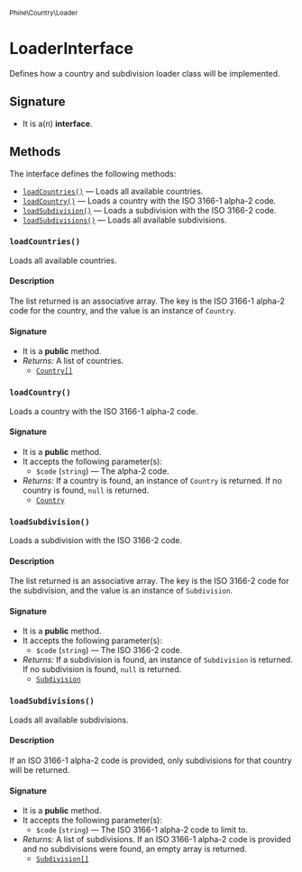 <small>Phine\Country\Loader</small>

LoaderInterface
===============

Defines how a country and subdivision loader class will be implemented.

Signature
---------

- It is a(n) **interface**.

Methods
-------

The interface defines the following methods:

- [`loadCountries()`](#loadCountries) &mdash; Loads all available countries.
- [`loadCountry()`](#loadCountry) &mdash; Loads a country with the ISO 3166-1 alpha-2 code.
- [`loadSubdivision()`](#loadSubdivision) &mdash; Loads a subdivision with the ISO 3166-2 code.
- [`loadSubdivisions()`](#loadSubdivisions) &mdash; Loads all available subdivisions.

### `loadCountries()` <a name="loadCountries"></a>

Loads all available countries.

#### Description

The list returned is an associative array. The key is the ISO 3166-1
alpha-2 code for the country, and the value is an instance of `Country`.

#### Signature

- It is a **public** method.
- _Returns:_ A list of countries.
    - [`Country[]`](../../../Phine/Country/Country.md)

### `loadCountry()` <a name="loadCountry"></a>

Loads a country with the ISO 3166-1 alpha-2 code.

#### Signature

- It is a **public** method.
- It accepts the following parameter(s):
    - `$code` (`string`) &mdash; The alpha-2 code.
- _Returns:_ If a country is found, an instance of `Country` is returned. If no country is found, `null` is returned.
    - [`Country`](../../../Phine/Country/Country.md)

### `loadSubdivision()` <a name="loadSubdivision"></a>

Loads a subdivision with the ISO 3166-2 code.

#### Description

The list returned is an associative array. The key is the ISO 3166-2
code for the subdivision, and the value is an instance of `Subdivision`.

#### Signature

- It is a **public** method.
- It accepts the following parameter(s):
    - `$code` (`string`) &mdash; The ISO 3166-2 code.
- _Returns:_ If a subdivision is found, an instance of `Subdivision` is returned. If no subdivision is found, `null` is returned.
    - [`Subdivision`](../../../Phine/Country/Subdivision.md)

### `loadSubdivisions()` <a name="loadSubdivisions"></a>

Loads all available subdivisions.

#### Description

If an ISO 3166-1 alpha-2 code is provided, only subdivisions for that
country will be returned.

#### Signature

- It is a **public** method.
- It accepts the following parameter(s):
    - `$code` (`string`) &mdash; The ISO 3166-1 alpha-2 code to limit to.
- _Returns:_ A list of subdivisions. If an ISO 3166-1 alpha-2 code is provided and no subdivisions were found, an empty array is returned.
    - [`Subdivision[]`](../../../Phine/Country/Subdivision.md)


